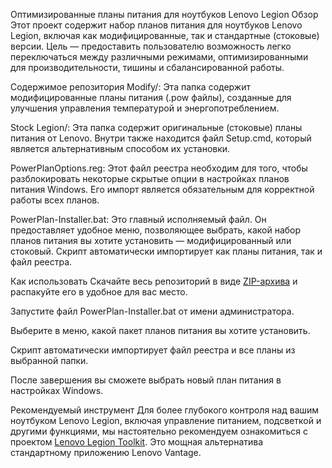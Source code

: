 Оптимизированные планы питания для ноутбуков Lenovo Legion
Обзор
Этот проект содержит набор планов питания для ноутбуков Lenovo Legion, включая как модифицированные, так и стандартные (стоковые) версии. Цель — предоставить пользователю возможность легко переключаться между различными режимами, оптимизированными для производительности, тишины и сбалансированной работы.

Содержимое репозитория
Modify/: Эта папка содержит модифицированные планы питания (.pow файлы), созданные для улучшения управления температурой и энергопотреблением.

Stock Legion/: Эта папка содержит оригинальные (стоковые) планы питания от Lenovo. Внутри также находится файл Setup.cmd, который является альтернативным способом их установки.

PowerPlanOptions.reg: Этот файл реестра необходим для того, чтобы разблокировать некоторые скрытые опции в настройках планов питания Windows. Его импорт является обязательным для корректной работы всех планов.

PowerPlan-Installer.bat: Это главный исполняемый файл. Он предоставляет удобное меню, позволяющее выбрать, какой набор планов питания вы хотите установить — модифицированный или стоковый. Скрипт автоматически импортирует как планы питания, так и файл реестра.

Как использовать
Скачайте весь репозиторий в виде [ZIP-архива](https://github.com/FerNikoMF/Legion-Power-Plans/releases) и распакуйте его в удобное для вас место.

Запустите файл PowerPlan-Installer.bat от имени администратора.

Выберите в меню, какой пакет планов питания вы хотите установить.

Скрипт автоматически импортирует файл реестра и все планы из выбранной папки.

После завершения вы сможете выбрать новый план питания в настройках Windows.

Рекомендуемый инструмент
Для более глубокого контроля над вашим ноутбуком Lenovo Legion, включая управление питанием, подсветкой и другими функциями, мы настоятельно рекомендуем ознакомиться с проектом [Lenovo Legion Toolkit](https://github.com/BartoszCichecki/LenovoLegionToolkit). Это мощная альтернатива стандартному приложению Lenovo Vantage.

